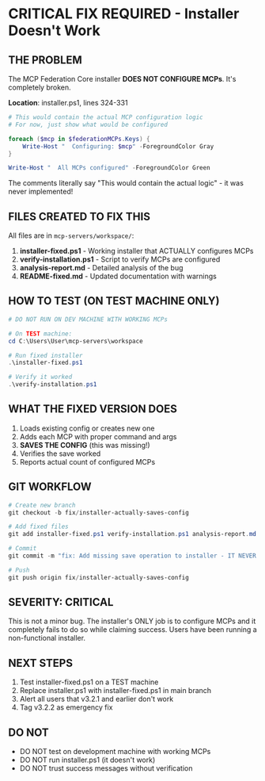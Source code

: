 # CRITICAL FIX REQUIRED - Installer Doesn't Work

## THE PROBLEM

The MCP Federation Core installer **DOES NOT CONFIGURE MCPs**. It's completely broken.

**Location**: installer.ps1, lines 324-331
```powershell
# This would contain the actual MCP configuration logic
# For now, just show what would be configured

foreach ($mcp in $federationMCPs.Keys) {
    Write-Host "  Configuring: $mcp" -ForegroundColor Gray
}

Write-Host "  All MCPs configured" -ForegroundColor Green
```

The comments literally say "This would contain the actual logic" - it was never implemented!

## FILES CREATED TO FIX THIS

All files are in `mcp-servers/workspace/`:

1. **installer-fixed.ps1** - Working installer that ACTUALLY configures MCPs
2. **verify-installation.ps1** - Script to verify MCPs are configured
3. **analysis-report.md** - Detailed analysis of the bug
4. **README-fixed.md** - Updated documentation with warnings

## HOW TO TEST (ON TEST MACHINE ONLY)

```powershell
# DO NOT RUN ON DEV MACHINE WITH WORKING MCPs

# On TEST machine:
cd C:\Users\User\mcp-servers\workspace

# Run fixed installer
.\installer-fixed.ps1

# Verify it worked
.\verify-installation.ps1
```

## WHAT THE FIXED VERSION DOES

1. Loads existing config or creates new one
2. Adds each MCP with proper command and args
3. **SAVES THE CONFIG** (this was missing!)
4. Verifies the save worked
5. Reports actual count of configured MCPs

## GIT WORKFLOW

```powershell
# Create new branch
git checkout -b fix/installer-actually-saves-config

# Add fixed files
git add installer-fixed.ps1 verify-installation.ps1 analysis-report.md README-fixed.md

# Commit
git commit -m "fix: Add missing save operation to installer - IT NEVER CONFIGURED MCPs!"

# Push
git push origin fix/installer-actually-saves-config
```

## SEVERITY: CRITICAL

This is not a minor bug. The installer's ONLY job is to configure MCPs and it completely fails to do so while claiming success. Users have been running a non-functional installer.

## NEXT STEPS

1. Test installer-fixed.ps1 on a TEST machine
2. Replace installer.ps1 with installer-fixed.ps1 in main branch
3. Alert all users that v3.2.1 and earlier don't work
4. Tag v3.2.2 as emergency fix

## DO NOT

- DO NOT test on development machine with working MCPs
- DO NOT run installer.ps1 (it doesn't work)
- DO NOT trust success messages without verification